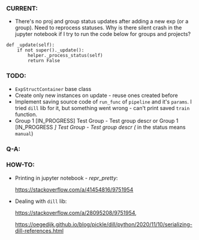 ### CURRENT:

- There's no proj and group status updates after adding a new exp (or a group). Need to reprocess statuses. Why is there silent crash in the jupyter notebook if I try to run the code below for groups and projects?
```
def _update(self):
    if not super()._update():
        helper._process_status(self)
        return False
```

### TODO:

- `ExpStructContainer` base class
- Create only new instances on update - reuse ones created before
- Implement saving source code of `run_func` of `pipeline` and it's `params`.
I tried `dill` lib for it, but something went wrong - can't print saved `train` function.
- Group 1 [IN_PROGRESS] Test Group - Test group descr or
Group 1 [IN_PROGRESS *] Test Group - Test group descr (* in the status means `manual`)
       



### Q-A:





### HOW-TO:
    
- Printing in jupyter notebook - _repr_pretty_:

    https://stackoverflow.com/a/41454816/9751954
    
- Dealing with `dill` lib:

    https://stackoverflow.com/a/28095208/9751954,

    https://oegedijk.github.io/blog/pickle/dill/python/2020/11/10/serializing-dill-references.html